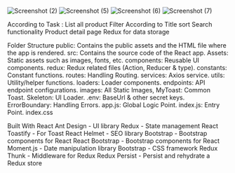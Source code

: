 ![Screenshot (2)](https://github.com/kashyaptanya/e-commerce/assets/103633834/87e49e21-5df6-4364-88a5-18fdb80e8078)
![Screenshot (5)](https://github.com/kashyaptanya/e-commerce/assets/103633834/38953ee3-792a-473c-a525-a1fb751a1cf0)
![Screenshot (6)](https://github.com/kashyaptanya/e-commerce/assets/103633834/c9ab16cd-b1b8-4128-8d3c-582b2ca85323)
![Screenshot (7)](https://github.com/kashyaptanya/e-commerce/assets/103633834/fa96f9dd-763a-4c54-a1a3-cf3f86b7cb92)

According to Task :
List all product 
Filter According to Title sort 
Search functionality
Product detail page
Redux for data storage

Folder Structure
public: Contains the public assets and the HTML file where the app is rendered.
src: Contains the source code of the React app.
Assets: Static assets such as images, fonts, etc.
components: Reusable UI components.
redux: Redux related files (Action, Reducer & type).
constants: Constant functions.
routes: Handling Routing.
services: Axios service.
utils: Utility/helper functions.
loaders: Loader components.
endpoints: API endpoint configurations.
images: All Static Images,
MyToast: Common Toast.
Skeleton: UI Loader.
.env: BaseUrl & other secret keys.
ErrorBoundary: Handling Errors.
app.js: Global Logic Point.
index.js: Entry Point.
index.css


Built With
React
Ant Design - UI library
Redux - State management
React Toastify - For Toast
React Helmet - SEO library
Bootstrap - Bootstrap components for React
React Bootstrap - Bootstrap components for React
Moment.js - Date manipulation library
Bootstrap - CSS framework
Redux Thunk - Middleware for Redux
Redux Persist - Persist and rehydrate a Redux store
